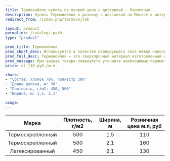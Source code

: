 ```yaml
---
title: Термовойлок купить по лучшей цене с доставкой - Поролоныч
description: Купить Термовойлок в розницу с доставкой по Москве в интернет-магазине Поролоныча.
redirect_from: /index.php/termovojlok

layout: product
permalink: /catalog/:path
type: "product"

prod_title: Термовойлок
prod_short_desc: Используется в качестве изолирующего слоя между наполнителями и пружинным блоком, обеспечивает конструкции матраса прочность и долговечность.
prod_full_desc: Термовойлок – это сверхпрочный материал изготовленный из хлопковых, шерстяных и синтетических волокон с применением термической обработки. Используется в качестве изолирующего слоя между наполнителями и пружинным блоком, обеспечивает конструкции матраса прочность и долговечность.
prod_message: При заказе товара пожалуйста уточните необходимые параметры (марку и количество).
price: от 110 руб./м.п.

chars:
- "Состав: хлопок 70%, полиэстр 30%"
- "Длина рулона, м: 30"
- "Плотность, г/м2: 450, 500"
- "Ширина, м: 1,5, 2,1"

usage:
---
```

| Марка | Плотность, г/м2 | Ширина, м | Розничная цена м.п, руб |
|:--:|:--:|:--:|:--:|
|Термоскрепленный|500|1,5|110|
|Термоскрепленный|500|2,1|160|
|Латексированный|450|2,1|130|